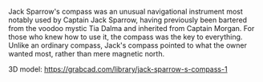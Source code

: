 Jack Sparrow's compass was an unusual navigational instrument most notably used by Captain Jack Sparrow, having previously been bartered from the voodoo mystic Tia Dalma and inherited from Captain Morgan.
For those who knew how to use it, the compass was the key to everything. Unlike an ordinary compass, Jack's compass pointed to what the owner wanted most, rather than mere magnetic north.

3D model: https://grabcad.com/library/jack-sparrow-s-compass-1
